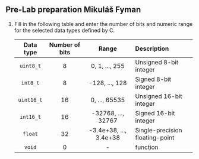 ## Pre-Lab preparation Mikuláš Fyman

1. Fill in the following table and enter the number of bits and numeric range for the selected data types defined by C.

   | **Data type** | **Number of bits** | **Range** | **Description** |
   | :-: | :-: | :-: | :-- |
   | `uint8_t`  | 8 | 0, 1, ..., 255 | Unsigned 8-bit integer |
   | `int8_t`   | 8 | -128, ..., 128 | Signed 8-bit integer |
   | `uint16_t` | 16 | 0, ..., 65535 | Unsigned 16-bit integer |
   | `int16_t`  | 16 | -32768, ..., 32767 | Signed 16-bit integer |
   | `float`    | 32 | -3.4e+38, ..., 3.4e+38 | Single-precision floating-point |
   | `void`     | 0 | - | function |

<a name="part1"></a>
